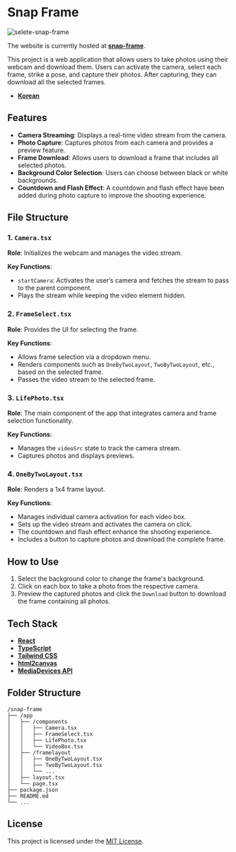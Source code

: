 # Snap Frame

![selete-snap-frame](https://i.imgur.com/Pszkoy2.png)

The website is currently hosted at [**snap-frame**](https://snap-frame.vercel.app).

This project is a web application that allows users to take photos using their webcam and download them. Users can activate the camera, select each frame, strike a pose, and capture their photos. After capturing, they can download all the selected frames.

- [**Korean**](docs/README_ko.md)

## Features
- **Camera Streaming**: Displays a real-time video stream from the camera.
- **Photo Capture**: Captures photos from each camera and provides a preview feature.
- **Frame Download**: Allows users to download a frame that includes all selected photos.
- **Background Color Selection**: Users can choose between black or white backgrounds.
- **Countdown and Flash Effect**: A countdown and flash effect have been added during photo capture to improve the shooting experience.

## File Structure
### 1. `Camera.tsx`
**Role**: Initializes the webcam and manages the video stream.

**Key Functions**:
- `startCamera`: Activates the user’s camera and fetches the stream to pass to the parent component.
- Plays the stream while keeping the video element hidden.

### 2. `FrameSelect.tsx`
**Role**: Provides the UI for selecting the frame.

**Key Functions**:
- Allows frame selection via a dropdown menu.
- Renders components such as `OneByTwoLayout`, `TwoByTwoLayout`, etc., based on the selected frame.
- Passes the video stream to the selected frame.

### 3. `LifePhoto.tsx`
**Role**: The main component of the app that integrates camera and frame selection functionality.

**Key Functions**:
- Manages the `videoSrc` state to track the camera stream.
- Captures photos and displays previews.

### 4. `OneByTwoLayout.tsx`
**Role**: Renders a 1x4 frame layout.

**Key Functions**:
- Manages individual camera activation for each video box.
- Sets up the video stream and activates the camera on click.
- The countdown and flash effect enhance the shooting experience.
- Includes a button to capture photos and download the complete frame.

## How to Use
1. Select the background color to change the frame's background.
2. Click on each box to take a photo from the respective camera.
3. Preview the captured photos and click the `Download` button to download the frame containing all photos.

## Tech Stack
- [**React**](https://react.dev/)
- [**TypeScript**](https://www.typescriptlang.org/)
- [**Tailwind CSS**](https://tailwindcss.com/)
- [**html2canvas**](https://html2canvas.hertzen.com/)
- [**MediaDevices API**](https://developer.mozilla.org/en-US/docs/Web/API/MediaDevices)

## Folder Structure
```
/snap-frame
├── /app
│   ├── /components
│   │   ├── Camera.tsx
│   │   ├── FrameSelect.tsx
│   │   ├── LifePhoto.tsx
│   │   └── VideoBox.tsx
│   ├── /framelayout
│   │   ├── OneByTwoLayout.tsx
│   │   ├── TwoByTwoLayout.tsx
│   │   └── ...
│   ├── layout.tsx
│   └── page.tsx
├── package.json
├── README.md
└── ...
```

## License
This project is licensed under the [MIT License](https://mit-license.org/).
